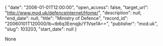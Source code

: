 {
  "date": "2006-01-01T12:00:00", 
  "open_access": false, 
  "target_url": "http://www.mod.uk/defenceinternet/Home/", 
  "description": null, 
  "end_date": null, 
  "title": "Ministry of Defence", 
  "record_id": "20060101T120000/Ib+tb6q3Eenqjb/Y1Vse1A==", 
  "publisher": "mod.uk", 
  "slug": 103203, 
  "start_date": null
}

None